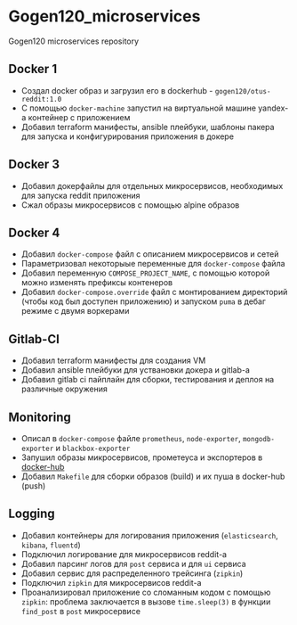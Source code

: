 # Gogen120_microservices
Gogen120 microservices repository

## Docker 1

* Создал docker образ и загрузил его в dockerhub - `gogen120/otus-reddit:1.0`
* С помощью `docker-machine` запустил на виртуальной машине yandex-а контейнер с приложением
* Добавил terraform манифесты, ansible плейбуки, шаблоны пакера для запуска и конфигурирования приложения в докере

## Docker 3
* Добавил докерфайлы для отдельных микросервисов, необходимых для запуска reddit приложения
* Сжал образы микросервисов с помощью alpine образов

## Docker 4
* Добавил `docker-compose` файл с описанием микросервисов и сетей
* Параметризовал некоторыые переменные для `docker-compose` файла
* Добавил переменную `COMPOSE_PROJECT_NAME`, с помощью которой можно изменять префиксы контенеров
* Добавил `docker-compose.override` файл с монтированием директорий (чтобы код был доступен приложению) и запуском `puma` в дебаг режиме с двумя воркерами

## Gitlab-CI
* Добавил terraform манифесты для создания VM
* Добавил ansible плейбуки для уствановки докера и gitlab-а
* Добавил gitlab ci пайплайн для сборки, тестирования и деплоя на различные окружения

## Monitoring
* Описал в `docker-compose` файле `prometheus`, `node-exporter`, `mongodb-exporter` и `blackbox-exporter`
* Запушил образы микросервисов, прометеуса и экспортеров в [docker-hub](https://hub.docker.com/u/gogen120)
* Добавил `Makefile` для сборки образов (build) и их пуша в docker-hub (push)

## Logging
* Добавил контейнеры для логирования приложения (`elasticsearch`, `kibana`, `fluentd`)
* Подключил логирование для микросервисов reddit-а
* Добавил парсинг логов для `post` сервиса и для `ui` сервиса
* Добавил сервис для распределенного трейсинга (`zipkin`)
* Подключил `zipkin` для микросервисов reddit-а
* Проанализировал приложение со сломанным кодом с помощью `zipkin`: проблема заключается в вызове `time.sleep(3)` в функции `find_post` в `post` микросервисе
